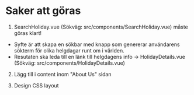 # Saker att göras

1. SearchHoliday.vue (Sökväg: src/components/SearchHoliday.vue) måste göras klart!
- Syfte är att skapa en sökbar med knapp som genererar användarens sökterm för olika helgdagar runt om i världen.
- Resutaten ska leda till en länk till helgdagens info -> HolidayDetails.vue (Sökväg: src/components/HolidayDetails.vue)

2. Lägg till i content inom "About Us" sidan

3. Design CSS layout
